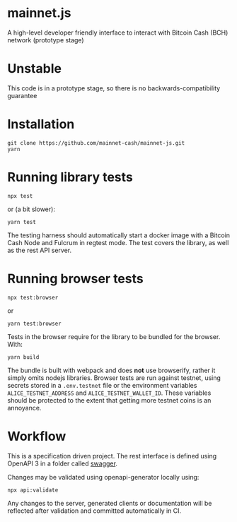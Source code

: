 # mainnet.js

A high-level developer friendly interface to interact with Bitcoin Cash (BCH) network (prototype stage)

# Unstable

This code is in a prototype stage, so there is no backwards-compatibility guarantee

# Installation

    git clone https://github.com/mainnet-cash/mainnet-js.git
    yarn

# Running library tests

    npx test

or (a bit slower):

    yarn test

The testing harness should automatically start a docker image with
a Bitcoin Cash Node and Fulcrum in regtest mode. The test covers
the library, as well as the rest API server.

# Running browser tests

    npx test:browser

or

    yarn test:browser

Tests in the browser require for the library to be bundled for the browser. With:

    yarn build

The bundle is built with webpack and does **not** use browserify, rather it simply
omits nodejs libraries. Browser tests are run against testnet, using secrets stored
in a `.env.testnet` file or the environment variables `ALICE_TESTNET_ADDRESS`
and `ALICE_TESTNET_WALLET_ID`. These variables should be protected to the extent that
getting more testnet coins is an annoyance.

# Workflow

This is a specification driven project. The rest interface is defined using OpenAPI 3
in a folder called [swagger](swagger/v1/api.yml).

Changes may be validated using openapi-generator locally using:

    npx api:validate

Any changes to the server, generated clients or documentation will be reflected
after validation and committed automatically in CI.
